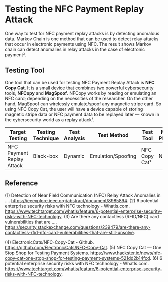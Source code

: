 # Testing the NFC Payment Replay Attack

One way to test for NFC payment replay attacks is by detecting anomalous data. Markov Chain is one method that can be used to detect relay attacks that occur in electronic payments using NFC. The result shows Markov chain can detect anomalies in relay attacks in the case of electronic payment².

## Testing Tool

One tool that can be used for testing NFC Payment Replay Attack is **NFC Copy Cat**. It is a small device that combines two powerful cybersecurity tools, **NFCopy** and **MagSpoof**. NFCopy works by reading or emulating an NFC card; depending on the necessities of the researcher. On the other hand, MagSpoof can wirelessly emulate/spoof any magnetic stripe card. So using NFC Copy Cat, the user will have a device capable of storing magnetic stripe data or NFC payment data to be replayed later — known in the cybersecurity world as a replay attack¹.

| Target Testing | Testing Technique | Test Analysis | Test Method | Test Tool | Mobile Platform |
| --- | --- | --- | --- | --- | --- |
| NFC Payment Replay Attack | Black-box | Dynamic | Emulation/Spoofing | NFC Copy Cat¹ | N/A |

## Reference

(1) Detection of Near Field Communication (NFC) Relay Attack Anomalies in .... https://ieeexplore.ieee.org/abstract/document/8985894.
(2) 6 potential enterprise security risks with NFC technology - WhatIs.com. https://www.techtarget.com/whatis/feature/6-potential-enterprise-security-risks-with-NFC-technology.
(3) Are there any contactless (RFID/NFC) card vulnerabilities that are .... https://security.stackexchange.com/questions/239479/are-there-any-contactless-rfid-nfc-card-vulnerabilities-that-are-still-unsolve.

(4) ElectronicCats/NFC-Copy-Cat - Github. https://github.com/ElectronicCats/NFC-Copy-Cat.
(5) NFC Copy Cat — One Stop Shop for Testing Payment Systems. https://www.hackster.io/news/nfc-copy-cat-one-stop-shop-for-testing-payment-systems-521dd2b14fcd.
(6) 6 potential enterprise security risks with NFC technology - WhatIs.com. https://www.techtarget.com/whatis/feature/6-potential-enterprise-security-risks-with-NFC-technology.


